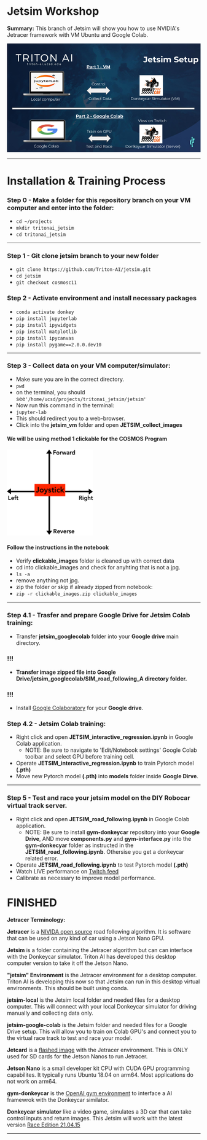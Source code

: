 # Jetsim Workshop
**Summary:** This branch of Jetsim will show you how to use NVIDIA's Jetracer framework with VM Ubuntu and Google Colab.

![f](jetsim_flow.png)

---


Installation & Training Process
===

### **Step 0** - Make a folder for this repository branch on your VM computer and enter into the folder:

- `cd ~/projects`
- `mkdir tritonai_jetsim`
- `cd tritonai_jetsim`
---

### **Step 1** - Git clone **jetsim** branch to your new folder

- `git clone https://github.com/Triton-AI/jetsim.git`
- `cd jetsim`
- `git checkout cosmosc11`

### **Step 2** - Activate environment and install necessary packages
- `conda activate donkey`
- `pip install jupyterlab`
- `pip install ipywidgets`
- `pip install matplotlib`
- `pip install ipycanvas`
- `pip install pygame==2.0.0.dev10`

---

### **Step 3** - Collect data on your VM computer/simulator:

- Make sure you are in the correct directory.
- `pwd` 
- on the terminal, you should see`'/home/ucsd/projects/tritonai_jetsim/jetsim'`
- Now run this command in the terminal:
- `jupyter-lab` 
- This should redirect you to a web-browser.
- Click into the **jetsim_vm** folder and open **JETSIM_collect_images**

#### We will be using method 1 clickable for the COSMOS Program

![](./jetsim_vm/resources/joystick.png)

#### Follow the instructions in the notebook


- Verify **clickable_images** folder is cleaned up with correct data
- cd into clickable_images and check for anyhting that is not a jpg.
- `ls -a`
- remove anything not jpg.
- zip the folder or skip if already zipped from notebook:
- `zip -r clickable_images.zip clickable_images`


---

### **Step 4.1** - Trasfer and prepare **Google Drive** for Jetsim Colab training:

- Transfer **jetsim_googlecolab** folder into your **Google drive** main directory.
### !!!

- **Transfer image zipped file into **Google Drive/jetsim_googlecolab/SIM_road_following_A** directory folder.**

### !!!
- Install [Google Colaboratory](https://colab.research.google.com/notebooks/intro.ipynb) for your **Google drive**.

### **Step 4.2** - Jetsim Colab training:

- Right click and open **JETSIM_interactive_regression.ipynb** in Google Colab application.
   - NOTE: Be sure to navigate to 'Edit/Notebook settings' Google Colab toolbar and select GPU before training cell. 
- Operate **JETSIM_interactive_regression.ipynb** to train Pytorch model **(.pth)**
- Move new Pytorch model **(.pth)** into **models** folder inside **Google Dirve**.

---

### **Step 5** - Test and race your jetsim model on the DIY Robocar virtual track server.

- Right click and open **JETSIM_road_following.ipynb** in Google Colab application.
    - NOTE: Be sure to install **gym-donkeycar** repository into your **Google Drive**, AND move **components.py** and **gym-interface.py** into the **gym-donkecyar** folder as instructed in the **JETSIM_road_following.ipynb**. Othersise you get a donkeycar related error.
- Operate **JETSIM_road_following.ipynb** to test Pytorch model **(.pth)**
- Watch LIVE performance on [Twitch feed](https://www.twitch.tv/roboticists2)
- Calibrate as necessary to improve model performance.

FINISHED
===

**Jetracer Terminology:**

**Jetracer** is a [NIVIDA open source](https://github.com/abritten/jetracer) road following algorithm. It is software that can be used on any kind of car using a Jetson Nano GPU.

**Jetsim** is a folder containing the Jetracer algorithm but can can interface with the Donkeycar simulator. Triton AI has developed this desktop computer version to take it off the Jetson Nano.

**"jetsim" Environment** is the Jetracer environment for a desktop computer. Triton AI is developing this now so that Jetsim can run in this desktop virtual environments. This should be built using conda. 

**jetsim-local** is the Jetsim local folder and needed files for a desktop computer. This will connect with your local Donkeycar simulator for driving manually and collecting data only.  

**jetsim-google-colab** is the Jetsim folder and needed files for a Google Drive setup. This will allow you to train on Colab GPU's and connect you to the virtual race track to test and race your model.  

**Jetcard** is a [flashed image](https://github.com/NVIDIA-AI-IOT/jetcard) with the Jetracer environment. This is ONLY used for SD cards for the Jetson Nanos to run Jetracer.

**Jetson Nano** is a small developer kit CPU with CUDA GPU programming capabilites. It typically runs Ubuntu 18.04 on arm64. Most applications do not work on arm64.

**gym-donkeycar** is the [OpenAI gym environment](https://github.com/tawnkramer/gym-donkeycar) to interface a AI framewrok with the Donkeycar similator. 

**Donkeycar simulator** like a video game, simulates a 3D car that can take control inputs and return images. This Jetsim will work with the latest version [Race Edition 21.04.15](https://github.com/tawnkramer/gym-donkeycar/releases/tag/v21.04.15)

---
